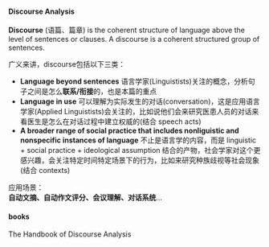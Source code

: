 #### Discourse Analysis

**Discourse** (语篇、篇章) is the coherent structure of language above the level of sentences or clauses. A discourse is a coherent structured group of sentences.

广义来讲，discourse包括以下三类：

- **Language beyond sentences**
  语言学家(Linguistists)关注的概念，分析句子之间是怎么**联系/衔接**的，也是本篇的重点
- **Language in use**
  可以理解为实际发生的对话(conversation)，这是应用语言学家(Applied Linguistists)会关注的，比如说他们会来研究医患人员的对话来看医生是怎么在对话过程中建立权威的(结合 speech acts)
- **A broader range of social practice that includes nonliguistic and nonspecific instances of language**
  不止是语言学的内容，而是 linguistic + social practice + ideological assumption 结合的产物，社会学家对这个更感兴趣，会关注特定时间特定场景下的行为，比如来研究种族歧视等社会现象(结合 contexts)

应用场景：<br>**自动文摘、自动作文评分、会议理解、对话系统**...

#### books

The Handbook of Discourse Analysis

